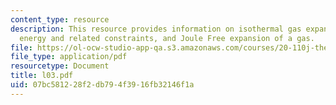 ```yaml
---
content_type: resource
description: This resource provides information on isothermal gas expansion, internal
  energy and related constraints, and Joule Free expansion of a gas.
file: https://ol-ocw-studio-app-qa.s3.amazonaws.com/courses/20-110j-thermodynamics-of-biomolecular-systems-fall-2005/07bc581228f2db794f3916fb32146f1a_l03.pdf
file_type: application/pdf
resourcetype: Document
title: l03.pdf
uid: 07bc5812-28f2-db79-4f39-16fb32146f1a
---
```

